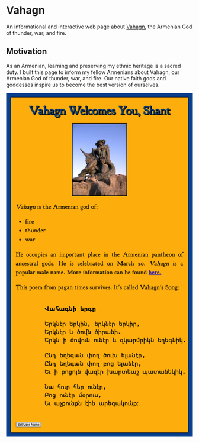 # Vahagn

An informational and interactive web page about [Vahagn](https://en.wikipedia.org/wiki/Vahagn), the Armenian God of thunder, war, and fire.

## Motivation

As an Armenian, learning and preserving my ethnic heritage is a sacred duty. I built this page to inform my fellow Armenians about Vahagn, our Armenian God of thunder, war, and fire. Our native faith gods and goddesses inspire us to become the best version of ourselves.

![demo.png](demo.png)
